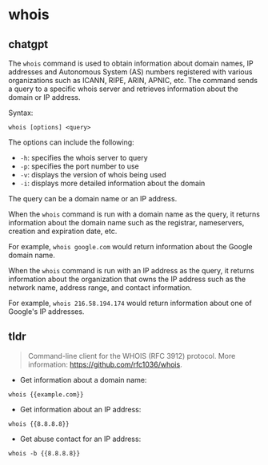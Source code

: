 # whois 
## chatgpt 
The `whois` command is used to obtain information about domain names, IP addresses and Autonomous System (AS) numbers registered with various organizations such as ICANN, RIPE, ARIN, APNIC, etc. The command sends a query to a specific whois server and retrieves information about the domain or IP address.

Syntax:
```
whois [options] <query>
```

The options can include the following:
- `-h`: specifies the whois server to query
- `-p`: specifies the port number to use
- `-v`: displays the version of whois being used
- `-i`: displays more detailed information about the domain

The query can be a domain name or an IP address.

When the `whois` command is run with a domain name as the query, it returns information about the domain name such as the registrar, nameservers, creation and expiration date, etc. 

For example, `whois google.com` would return information about the Google domain name.

When the `whois` command is run with an IP address as the query, it returns information about the organization that owns the IP address such as the network name, address range, and contact information.

For example, `whois 216.58.194.174` would return information about one of Google's IP addresses. 

## tldr 
 
> Command-line client for the WHOIS (RFC 3912) protocol.
> More information: <https://github.com/rfc1036/whois>.

- Get information about a domain name:

`whois {{example.com}}`

- Get information about an IP address:

`whois {{8.8.8.8}}`

- Get abuse contact for an IP address:

`whois -b {{8.8.8.8}}`
